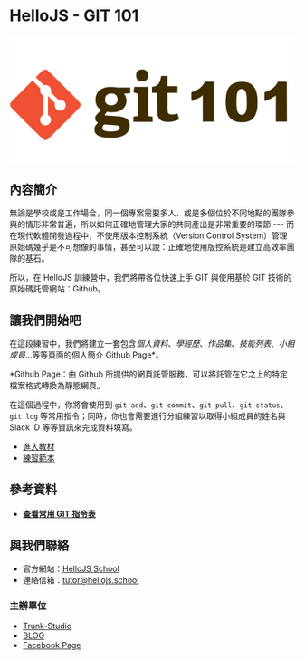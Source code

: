 # HelloJS - GIT 101

![](./img/git-101.png)

## 內容簡介
無論是學校或是工作場合，同一個專案需要多人、或是多個位於不同地點的團隊參與的情形非常普遍，所以如何正確地管理大家的共同產出是非常重要的環節 --- 而在現代軟體開發過程中，不使用版本控制系統（Version Control System）管理原始碼幾乎是不可想像的事情，甚至可以說：正確地使用版控系統是建立高效率團隊的基石。

所以，在 HelloJS 訓練營中，我們將帶各位快速上手 GIT 與使用基於 GIT 技術的原始碼託管網站：Github。

## 讓我們開始吧
在這段練習中，我們將建立一套包含*個人資料*、*學經歷*、*作品集*、*技能列表*、*小組成員*...等等頁面的個人簡介 Github Page*。

*Github Page：由 Github 所提供的網頁託管服務，可以將託管在它之上的特定檔案格式轉換為靜態網頁。

在這個過程中，你將會使用到 `git add`、`git commit`、`git pull`、`git status`、`git log` 等常用指令；同時，你也會需要進行分組練習以取得小組成員的姓名與 Slack ID 等等資訊來完成資料填寫。

- [進入教材](./SUMMARY.md)
- [練習範本](./sample/index.md)

## 參考資料
- #### [查看常用 GIT 指令表](./cheat-sheet.md)

## 與我們聯絡
- 官方網站：[HelloJS School](https://hellojs.school)
- 連絡信箱：[tutor@hellojs.school](mailto:tutor@hellojs.school)

### 主辦單位
- [Trunk-Studio](https://trunk-studio.com)
- [BLOG](https://trunk-studio.com/blog)
- [Facebook Page](https://www.facebook.com/trunk.studio.tw/)